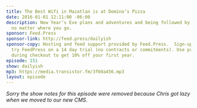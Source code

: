 ```yaml
---
title: The Best Wifi in Mazatlan is at Domino’s Pizza
date: 2016-01-01 12:11:00 -06:00
description: New Year’s Eve plans and adventures and being followed by your issues
  no matter where you go.
sponsor: Feed.Press
sponsor-link: http://feed.press/dailyish
sponsor-copy: Hosting and feed support provided by Feed.Press.  Sign-up today and
  try FeedPress on a 14 day trial (no contracts or commitments). Use promo code "dailyish"
  during checkout to get 10% off your first year.
episode: 151
show: dailyish
mp3: https://media.transistor.fm/3f60a456.mp3
layout: episode
---
```


<em>Sorry the show notes for this episode were removed because Chris got lazy when we moved to our new CMS</em>.
